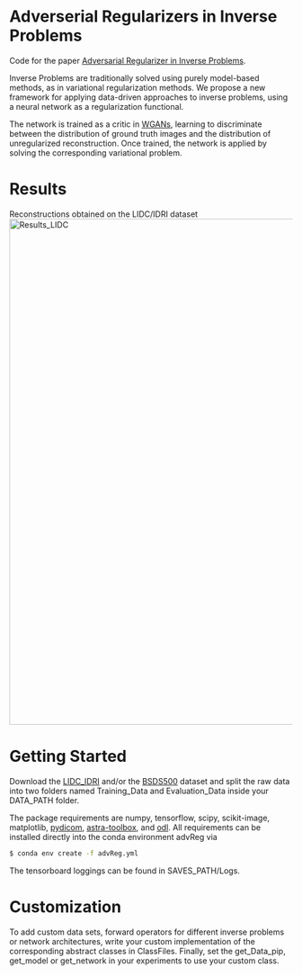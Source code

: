 # Adverserial Regularizers in Inverse Problems
Code for the paper [Adversarial Regularizer in Inverse Problems](https://arxiv.org/abs/1805.11572).

Inverse Problems are traditionally solved using purely model-based methods, as in variational regularization methods. 
We propose a new framework for applying data-driven approaches to inverse problems, using a neural network as a 
regularization functional. 

The network is trained as a critic in [WGANs](https://arxiv.org/abs/1701.07875), learning to discriminate between the
distribution of ground truth images and the distribution of unregularized reconstruction. Once trained, the network is
applied by solving the corresponding variational problem.

# Results
Reconstructions obtained on the LIDC/IDRI dataset
<img src="http://www.damtp.cam.ac.uk/user/sl767/picture_ar.png" 
width="900" title="Results_LIDC">

# Getting Started

Download the [LIDC_IDRI](https://wiki.cancerimagingarchive.net/display/Public/LIDC-IDRI) and/or the
[BSDS500](http://www.eecs.berkeley.edu/Research/Projects/CS/vision/grouping/BSR/BSR_bsds500.tgz) dataset and split the raw 
data into two folders named Training_Data and Evaluation_Data inside your DATA_PATH folder.

The package requirements are numpy, tensorflow, scipy, scikit-image, matplotlib, 
[pydicom](https://pydicom.github.io/pydicom/stable/getting_started.html), 
[astra-toolbox](https://www.astra-toolbox.com/docs/install.html), and [odl](https://github.com/odlgroup/odl). 
All requirements can be installed directly into the conda environment advReg via
```bash
$ conda env create -f advReg.yml
```

The tensorboard loggings can be found in SAVES_PATH/Logs.

# Customization

To add custom data sets, forward operators for different inverse problems or network architectures, write your custom 
implementation of the corresponding abstract classes in ClassFiles. Finally, set the
get_Data_pip, get_model or get_network in your experiments to use your custom class.
